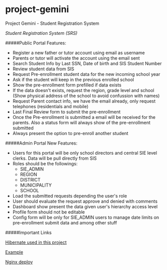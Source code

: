 # project-gemini
Project Gemini - Student Registration System

_Student Registration System (SRS)_

#####Public Portal Features: 
* Register a new father or tutor account using email as username
* Parents or tutor will activate the account using the email sent
* Search Student Info by Last SSN, Date of birth and SIS Student Number
* Review student data from SIS 
* Request Pre-enrollment student data for the new incoming school year
* Ask if the student will keep in the previous enrolled school
* Show the pre-enrollment form prefilled if data exists
* If the data doesn't exists, request the region, grade level and school (Show physical address of the school to avoid confussion with names)
* Request Parent contact info, we have the email already, only request telephones (residentials and mobile)
* Last Final Review form to submit the pre-enrollment
* Once the Pre-enrollment is submitted a email will be received for the parents. Also a status form will always show of the pre-enrollment submitted
* Always present the option to pre-enroll another student


#####Admin Portal New Features:
* Users for this portal will be only school directors and central SIE level clerks. Data will be pull directly from SIS
* Roles should be the followings:
	* SIE_ADMIN
	* REGION
	* DISTRICT
	* MUNICIPALITY
	* SCHOOL
* Load the submitted requests depending the user's role
* User should evaluate the request approve and denied with comments
* Dashboard show present the data given user's hierarchy access level
* Profile form should not be editable
* Config form will be only for SIE_ADMIN users to manage date limits on pre-enrollment submit data and among other stuff

#####Important Links

[Hibernate used in this project](http://docs.jboss.org/hibernate/orm/5.0/userguide/html_single/Hibernate_User_Guide.html)

[Example](http://www.baeldung.com/registration-with-spring-mvc-and-spring-security)

[Nginx deploy](https://stackoverflow.com/questions/16783657/nginx-reverse-proxy-setup-does-not-preserve-session-id-when-doing-cors-requests)